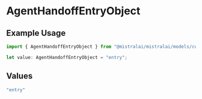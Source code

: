 # AgentHandoffEntryObject

## Example Usage

```typescript
import { AgentHandoffEntryObject } from "@mistralai/mistralai/models/components";

let value: AgentHandoffEntryObject = "entry";
```

## Values

```typescript
"entry"
```
